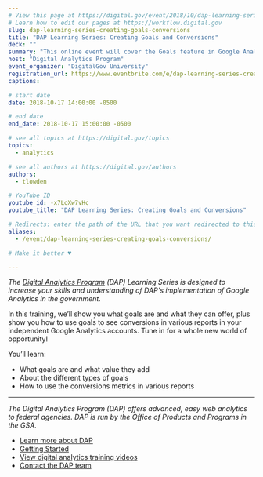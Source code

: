 ```yaml
---
# View this page at https://digital.gov/event/2018/10/dap-learning-series-creating-goals-conversions
# Learn how to edit our pages at https://workflow.digital.gov
slug: dap-learning-series-creating-goals-conversions
title: "DAP Learning Series: Creating Goals and Conversions"
deck: ""
summary: "This online event will cover the Goals feature in Google Analytics."
host: "Digital Analytics Program"
event_organizer: "DigitalGov University"
registration_url: https://www.eventbrite.com/e/dap-learning-series-creating-goals-and-conversions-registration-42564656032
captions: 

# start date
date: 2018-10-17 14:00:00 -0500

# end date
end_date: 2018-10-17 15:00:00 -0500

# see all topics at https://digital.gov/topics
topics: 
  - analytics

# see all authors at https://digital.gov/authors
authors: 
  - tlowden

# YouTube ID
youtube_id: -x7LoXw7vHc
youtube_title: "DAP Learning Series: Creating Goals and Conversions"

# Redirects: enter the path of the URL that you want redirected to this page
aliases: 
  - /event/dap-learning-series-creating-goals-conversions/

# Make it better ♥

---
```


_The [Digital Analytics Program](https://www.digitalgov.gov/services/dap/) (DAP) Learning Series is designed to increase your skills and understanding of DAP's implementation of Google Analytics in the government._

In this training, we’ll show you what goals are and what they can offer, plus show you how to use goals to see conversions in various reports in your independent Google Analytics accounts. Tune in for a whole new world of opportunity!

You’ll learn:

- What goals are and what value they add
- About the different types of goals
- How to use the conversions metrics in various reports

---

_The Digital Analytics Program (DAP) offers advanced, easy web analytics to federal agencies. DAP is run by the Office of Products and Programs in the GSA._

- [Learn more about DAP](https://www.digitalgov.gov/services/dap/)
- [Getting Started](https://github.com/digital-analytics-program/gov-wide-code)
- [View digital analytics training videos](https://www.youtube.com/playlist?list=PLd9b-GuOJ3nFwlyvLFUtmDpYFKezhot8P)
- [Contact the DAP team](mailto:dap@support.digitalgov.gov)
